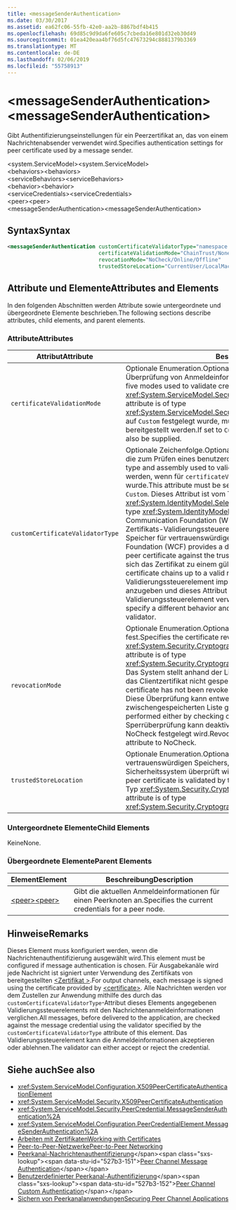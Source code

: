 ```yaml
---
title: <messageSenderAuthentication>
ms.date: 03/30/2017
ms.assetid: ea62fc06-55fb-42e0-aa2b-8867bdf4b415
ms.openlocfilehash: 69d85c9d9da6fe605c7cbeda16e801d32eb30d49
ms.sourcegitcommit: 01ea420eaa4bf76d5fc47673294c8881379b3369
ms.translationtype: MT
ms.contentlocale: de-DE
ms.lasthandoff: 02/06/2019
ms.locfileid: "55758913"
---
```

# <a name="messagesenderauthentication"></a><span data-ttu-id="527b3-101">\<messageSenderAuthentication></span><span class="sxs-lookup"><span data-stu-id="527b3-101">\<messageSenderAuthentication></span></span>
<span data-ttu-id="527b3-102">Gibt Authentifizierungseinstellungen für ein Peerzertifikat an, das von einem Nachrichtenabsender verwendet wird.</span><span class="sxs-lookup"><span data-stu-id="527b3-102">Specifies authentication settings for peer certificate used by a message sender.</span></span>  
  
 <span data-ttu-id="527b3-103">\<system.ServiceModel></span><span class="sxs-lookup"><span data-stu-id="527b3-103">\<system.ServiceModel></span></span>  
<span data-ttu-id="527b3-104">\<behaviors></span><span class="sxs-lookup"><span data-stu-id="527b3-104">\<behaviors></span></span>  
<span data-ttu-id="527b3-105">\<serviceBehaviors></span><span class="sxs-lookup"><span data-stu-id="527b3-105">\<serviceBehaviors></span></span>  
<span data-ttu-id="527b3-106">\<behavior></span><span class="sxs-lookup"><span data-stu-id="527b3-106">\<behavior></span></span>  
<span data-ttu-id="527b3-107">\<serviceCredentials></span><span class="sxs-lookup"><span data-stu-id="527b3-107">\<serviceCredentials></span></span>  
<span data-ttu-id="527b3-108">\<peer></span><span class="sxs-lookup"><span data-stu-id="527b3-108">\<peer></span></span>  
<span data-ttu-id="527b3-109">\<messageSenderAuthentication></span><span class="sxs-lookup"><span data-stu-id="527b3-109">\<messageSenderAuthentication></span></span>  
  
## <a name="syntax"></a><span data-ttu-id="527b3-110">Syntax</span><span class="sxs-lookup"><span data-stu-id="527b3-110">Syntax</span></span>  
  
```xml  
<messageSenderAuthentication customCertificateValidatorType="namespace.typeName, [,AssemblyName] [,Version=version number] [,Culture=culture] [,PublicKeyToken=token]"
                             certificateValidationMode="ChainTrust/None/PeerTrust/PeerOrChainTrust/Custom"
                             revocationMode="NoCheck/Online/Offline"
                             trustedStoreLocation="CurrentUser/LocalMachine" />
```  
  
## <a name="attributes-and-elements"></a><span data-ttu-id="527b3-111">Attribute und Elemente</span><span class="sxs-lookup"><span data-stu-id="527b3-111">Attributes and Elements</span></span>  
 <span data-ttu-id="527b3-112">In den folgenden Abschnitten werden Attribute sowie untergeordnete und übergeordnete Elemente beschrieben.</span><span class="sxs-lookup"><span data-stu-id="527b3-112">The following sections describe attributes, child elements, and parent elements.</span></span>  
  
### <a name="attributes"></a><span data-ttu-id="527b3-113">Attribute</span><span class="sxs-lookup"><span data-stu-id="527b3-113">Attributes</span></span>  
  
|<span data-ttu-id="527b3-114">Attribut</span><span class="sxs-lookup"><span data-stu-id="527b3-114">Attribute</span></span>|<span data-ttu-id="527b3-115">Beschreibung</span><span class="sxs-lookup"><span data-stu-id="527b3-115">Description</span></span>|  
|---------------|-----------------|  
|`certificateValidationMode`|<span data-ttu-id="527b3-116">Optionale Enumeration.</span><span class="sxs-lookup"><span data-stu-id="527b3-116">Optional enumeration.</span></span> <span data-ttu-id="527b3-117">Gibt einen von fünf die Überprüfung von Anmeldeinformationen verwendeten Modi an.</span><span class="sxs-lookup"><span data-stu-id="527b3-117">Specifies one of five modes used to validate credentials.</span></span> <span data-ttu-id="527b3-118">Dieses Attribut ist vom Typ <xref:System.ServiceModel.Security.X509CertificateValidationMode>.</span><span class="sxs-lookup"><span data-stu-id="527b3-118">This attribute is of type <xref:System.ServiceModel.Security.X509CertificateValidationMode>.</span></span> <span data-ttu-id="527b3-119">Wenn dies auf `Custom` festgelegt wurde, muss auch ein `customCertificateValidator` bereitgestellt werden.</span><span class="sxs-lookup"><span data-stu-id="527b3-119">If set to `Custom`, then a `customCertificateValidator` must also be supplied.</span></span>|  
|`customCertificateValidatorType`|<span data-ttu-id="527b3-120">Optionale Zeichenfolge.</span><span class="sxs-lookup"><span data-stu-id="527b3-120">Optional string.</span></span> <span data-ttu-id="527b3-121">Bestimmt einen Typ und eine Assembly, die zum Prüfen eines benutzerdefinierten Typs verwendet werden.</span><span class="sxs-lookup"><span data-stu-id="527b3-121">Specifies a type and assembly used to validate a custom type.</span></span> <span data-ttu-id="527b3-122">Das Attribut muss festgelegt werden, wenn für `certificateValidationMode` der Wert `Custom` festgelegt wurde.</span><span class="sxs-lookup"><span data-stu-id="527b3-122">This attribute must be set when `certificateValidationMode` is set to `Custom`.</span></span> <span data-ttu-id="527b3-123">Dieses Attribut ist vom Typ <xref:System.IdentityModel.Selectors.X509CertificateValidator>.</span><span class="sxs-lookup"><span data-stu-id="527b3-123">This attribute is of type <xref:System.IdentityModel.Selectors.X509CertificateValidator>.</span></span> <span data-ttu-id="527b3-124">Windows Communication Foundation (WCF) bietet ein standardmäßiges Peerzertifikats-Zertifikats-Validierungssteuerelement, das das peerzertifikat gegen den Speicher für vertrauenswürdige Personen überprüft.</span><span class="sxs-lookup"><span data-stu-id="527b3-124">Windows Communication Foundation (WCF) provides a default peer certificate validator that verifies the peer certificate against the trusted people store.</span></span> <span data-ttu-id="527b3-125">Außerdem wird überprüft, ob sich das Zertifikat zu einem gültigen Stamm verkettet.</span><span class="sxs-lookup"><span data-stu-id="527b3-125">It also verifies that the certificate chains up to a valid root.</span></span> <span data-ttu-id="527b3-126">Sie können ein benutzerdefiniertes Validierungssteuerelement implementieren, um ein anderes Verhalten anzugeben und dieses Attribut zum Verweisen auf das benutzerdefinierte Validierungssteuerelement verwenden.</span><span class="sxs-lookup"><span data-stu-id="527b3-126">You can implement a custom validator to specify a different behavior and use this attribute to point to the custom validator.</span></span>|  
|`revocationMode`|<span data-ttu-id="527b3-127">Optionale Enumeration.</span><span class="sxs-lookup"><span data-stu-id="527b3-127">Optional enumeration.</span></span> <span data-ttu-id="527b3-128">Legt den Zertifikatssperrmodus fest.</span><span class="sxs-lookup"><span data-stu-id="527b3-128">Specifies the certificate revocation mode.</span></span> <span data-ttu-id="527b3-129">Dieses Attribut ist vom Typ <xref:System.Security.Cryptography.X509Certificates.X509RevocationMode>.</span><span class="sxs-lookup"><span data-stu-id="527b3-129">This attribute is of type <xref:System.Security.Cryptography.X509Certificates.X509RevocationMode>.</span></span> <span data-ttu-id="527b3-130">Das System stellt anhand der Liste mit den gesperrten Zertifikaten sicher, dass das Clientzertifikat nicht gesperrt wurde.</span><span class="sxs-lookup"><span data-stu-id="527b3-130">The system verifies that the peer certificate has not been revoked by looking it up in the revoked certificate list.</span></span> <span data-ttu-id="527b3-131">Diese Überprüfung kann entweder online oder offline mit einer zwischengespeicherten Liste gesperrter Zertifikate erfolgen.</span><span class="sxs-lookup"><span data-stu-id="527b3-131">This check can be performed either by checking online or against a cached revocation list.</span></span> <span data-ttu-id="527b3-132">Die Sperrüberprüfung kann deaktiviert werden, indem für dieses Attribut der Wert NoCheck festgelegt wird.</span><span class="sxs-lookup"><span data-stu-id="527b3-132">Revocation checking can be turned off by setting this attribute to NoCheck.</span></span>|  
|`trustedStoreLocation`|<span data-ttu-id="527b3-133">Optionale Enumeration.</span><span class="sxs-lookup"><span data-stu-id="527b3-133">Optional enumeration.</span></span> <span data-ttu-id="527b3-134">Gibt den Speicherort des vertrauenswürdigen Speichers, an dem das peerzertifikat vom WCF-Sicherheitssystem überprüft wird.</span><span class="sxs-lookup"><span data-stu-id="527b3-134">Specifies the trusted store location where the peer certificate is validated by the WCF security system.</span></span> <span data-ttu-id="527b3-135">Dieses Attribut ist vom Typ <xref:System.Security.Cryptography.X509Certificates.StoreLocation>.</span><span class="sxs-lookup"><span data-stu-id="527b3-135">This attribute is of type <xref:System.Security.Cryptography.X509Certificates.StoreLocation>.</span></span>|  
  
### <a name="child-elements"></a><span data-ttu-id="527b3-136">Untergeordnete Elemente</span><span class="sxs-lookup"><span data-stu-id="527b3-136">Child Elements</span></span>  
 <span data-ttu-id="527b3-137">Keine</span><span class="sxs-lookup"><span data-stu-id="527b3-137">None.</span></span>  
  
### <a name="parent-elements"></a><span data-ttu-id="527b3-138">Übergeordnete Elemente</span><span class="sxs-lookup"><span data-stu-id="527b3-138">Parent Elements</span></span>  
  
|<span data-ttu-id="527b3-139">Element</span><span class="sxs-lookup"><span data-stu-id="527b3-139">Element</span></span>|<span data-ttu-id="527b3-140">Beschreibung</span><span class="sxs-lookup"><span data-stu-id="527b3-140">Description</span></span>|  
|-------------|-----------------|  
|[<span data-ttu-id="527b3-141">\<peer></span><span class="sxs-lookup"><span data-stu-id="527b3-141">\<peer></span></span>](../../../../../docs/framework/configure-apps/file-schema/wcf/peer-of-servicecredentials.md)|<span data-ttu-id="527b3-142">Gibt die aktuellen Anmeldeinformationen für einen Peerknoten an.</span><span class="sxs-lookup"><span data-stu-id="527b3-142">Specifies the current credentials for a peer node.</span></span>|  
  
## <a name="remarks"></a><span data-ttu-id="527b3-143">Hinweise</span><span class="sxs-lookup"><span data-stu-id="527b3-143">Remarks</span></span>  
 <span data-ttu-id="527b3-144">Dieses Element muss konfiguriert werden, wenn die Nachrichtenauthentifizierung ausgewählt wird.</span><span class="sxs-lookup"><span data-stu-id="527b3-144">This element must be configured if message authentication is chosen.</span></span> <span data-ttu-id="527b3-145">Für Ausgabekanäle wird jede Nachricht ist signiert unter Verwendung des Zertifikats von bereitgestellten [ \<Zertifikat >](../../../../../docs/framework/configure-apps/file-schema/wcf/certificate-element.md).</span><span class="sxs-lookup"><span data-stu-id="527b3-145">For output channels, each message is signed using the certificate provided by [\<certificate>](../../../../../docs/framework/configure-apps/file-schema/wcf/certificate-element.md).</span></span> <span data-ttu-id="527b3-146">Alle Nachrichten werden vor dem Zustellen zur Anwendung mithilfe des durch das `customCertificateValidatorType`-Attribut dieses Elements angegebenen Validierungssteuerelements mit den Nachrichtenanmeldeinformationen verglichen.</span><span class="sxs-lookup"><span data-stu-id="527b3-146">All messages, before delivered to the application, are checked against the message credential using the validator specified by the `customCertificateValidatorType` attribute of this element.</span></span> <span data-ttu-id="527b3-147">Das Validierungssteuerelement kann die Anmeldeinformationen akzeptieren oder ablehnen.</span><span class="sxs-lookup"><span data-stu-id="527b3-147">The validator can either accept or reject the credential.</span></span>  
  
## <a name="see-also"></a><span data-ttu-id="527b3-148">Siehe auch</span><span class="sxs-lookup"><span data-stu-id="527b3-148">See also</span></span>
- <xref:System.ServiceModel.Configuration.X509PeerCertificateAuthenticationElement>
- <xref:System.ServiceModel.Security.X509PeerCertificateAuthentication>
- <xref:System.ServiceModel.Security.PeerCredential.MessageSenderAuthentication%2A>
- <xref:System.ServiceModel.Configuration.PeerCredentialElement.MessageSenderAuthentication%2A>
- [<span data-ttu-id="527b3-149">Arbeiten mit Zertifikaten</span><span class="sxs-lookup"><span data-stu-id="527b3-149">Working with Certificates</span></span>](../../../../../docs/framework/wcf/feature-details/working-with-certificates.md)
- [<span data-ttu-id="527b3-150">Peer-to-Peer-Netzwerke</span><span class="sxs-lookup"><span data-stu-id="527b3-150">Peer-to-Peer Networking</span></span>](../../../../../docs/framework/wcf/feature-details/peer-to-peer-networking.md)
- <span data-ttu-id="527b3-151">[Peerkanal-Nachrichtenauthentifizierung](https://docs.microsoft.com/previous-versions/dotnet/netframework-3.5/aa967730(v=vs.90))</span><span class="sxs-lookup"><span data-stu-id="527b3-151">[Peer Channel Message Authentication](https://docs.microsoft.com/previous-versions/dotnet/netframework-3.5/aa967730(v=vs.90))</span></span>
- <span data-ttu-id="527b3-152">[Benutzerdefinierter Peerkanal-Authentifizierung](https://docs.microsoft.com/previous-versions/dotnet/netframework-3.5/ms751447(v=vs.90))</span><span class="sxs-lookup"><span data-stu-id="527b3-152">[Peer Channel Custom Authentication](https://docs.microsoft.com/previous-versions/dotnet/netframework-3.5/ms751447(v=vs.90))</span></span>
- [<span data-ttu-id="527b3-153">Sichern von Peerkanalanwendungen</span><span class="sxs-lookup"><span data-stu-id="527b3-153">Securing Peer Channel Applications</span></span>](../../../../../docs/framework/wcf/feature-details/securing-peer-channel-applications.md)

